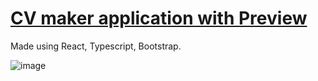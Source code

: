 # <a target="_blank" href="https://renx24.github.io/cv-preview-application/">CV maker application with Preview</a>

Made using React, Typescript, Bootstrap.

![image](https://github.com/user-attachments/assets/f4aece8f-201a-43f3-9570-b3019f667300)
